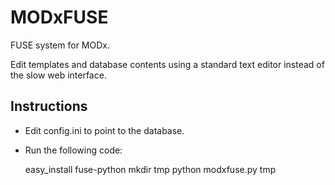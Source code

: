 MODxFUSE
========

FUSE system for MODx.

Edit templates and database contents using a standard text editor instead of
the slow web interface.

Instructions
------------

* Edit config.ini to point to the database.
* Run the following code:

    easy_install fuse-python
    mkdir tmp
    python modxfuse.py tmp


